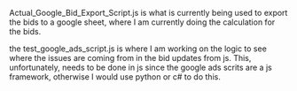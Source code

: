 Actual_Google_Bid_Export_Script.js is what is currently being used to export the bids to a google sheet, where I am currently doing the calculation for the bids. 

the test_google_ads_script.js is where I am working on the logic to see where the issues are coming from in the bid updates from js. 
This, unfortunately, needs to be done in js since the google ads scrits are a js framework, otherwise I would use python or c# to do this. 
